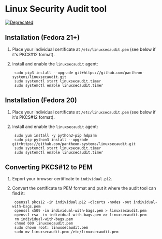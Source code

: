 # Linux Security Audit tool

[![Deprecated](https://img.shields.io/badge/Pantheon-Deprecated-yellow?logo=pantheon&color=FFDC28)](https://pantheon.io/docs/oss-support-levels#deprecated)

## Installation (Fedora 21+)

1. Place your individual certificate at `/etc/linuxsecaudit.pem` (see below if it's PKCS#12 format).
1. Install and enable the `linuxsecaudit` agent:

        sudo pip3 install --upgrade git+https://github.com/pantheon-systems/linuxsecaudit.git
        sudo systemctl start linuxsecaudit.timer
        sudo systemctl enable linuxsecaudit.timer

## Installation (Fedora 20)

1. Place your individual certificate at `/etc/linuxsecaudit.pem` (see below if it's PKCS#12 format).
1. Install and enable the `linuxsecaudit` agent:

        sudo yum install -y python3-pip hdparm
        sudo pip-python3 install --upgrade git+https://github.com/pantheon-systems/linuxsecaudit.git
        sudo systemctl start linuxsecaudit.timer
        sudo systemctl enable linuxsecaudit.timer

## Converting PKCS#12 to PEM

1. Export your browser certificate to `individual.p12`.
2. Convert the certificate to PEM format and put it where the audit tool can find it:

        openssl pkcs12 -in individual.p12 -clcerts -nodes -out individual-with-bags.pem
        openssl x509 -in individual-with-bags.pem > linuxsecaudit.pem
        openssl rsa -in individual-with-bags.pem >> linuxsecaudit.pem
        rm individual-with-bags.pem
        chmod 600 linuxsecaudit.pem
        sudo chown root: linuxsecaudit.pem
        sudo mv linuxsecaudit.pem /etc/linuxsecaudit.pem

